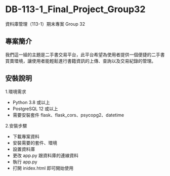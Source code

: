 # DB-113-1_Final_Project_Group32
資料庫管理（113-1）期末專案 Group 32
## 專案簡介
我們這一組的主題是二手書交易平台，此平台希望為使用者提供一個便捷的二手書買賣環境，讓使用者能輕鬆進行書籍資訊的上傳、查詢以及交易紀錄的管理。

## 安裝說明
1.環境需求
- Python 3.8 或以上
- PostgreSQL 12 或以上
- 需要安裝套件 flask、flask_cors、psycopg2、datetime
  
2.安裝步驟
- 下載專案資料
- 安裝需要的套件、環境
- 設置資料庫
- 更改 app.py 跟資料庫的連線資料
- 執行 app.py
- 打開 inidex.html 即可開始使用

